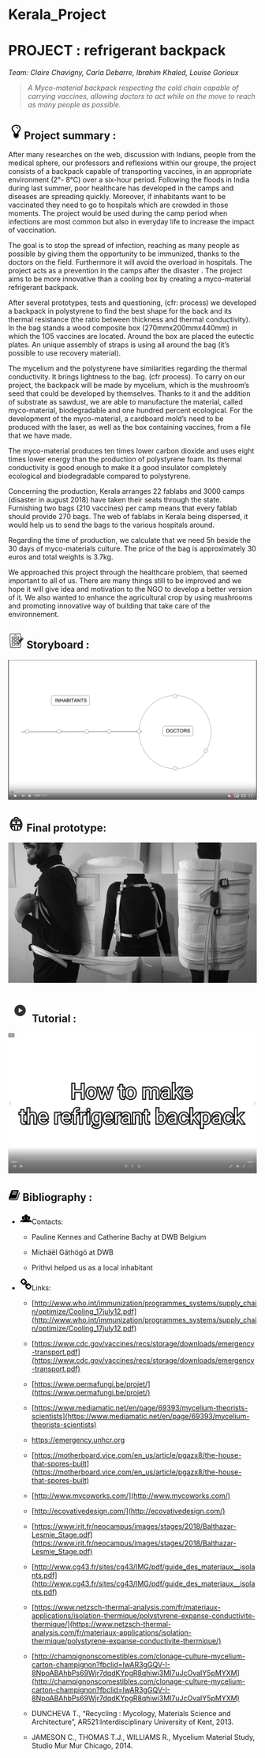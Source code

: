# Kerala_Project

# __PROJECT : refrigerant backpack__
*Team: Claire Chavigny, Carla Debarre, Ibrahim Khaled, Louise Gorioux*

> *A Myco-material backpack respecting the cold chain capable of carrying vaccines, allowing doctors to act while on the move to reach as many people as possible.*

## ![](img/iconfinder_lightbulb-o_1608761.png)Project summary :

After many researches on the web, discussion with Indians, people from the medical sphere, our professors  and reflexions within our groupe, the project consists of a backpack capable of transporting vaccines, in an appropriate environment (2°- 8°C) over a six-hour period. Following the floods in India during last summer, poor healthcare has developed in the camps and diseases are spreading quickly. Moreover, if inhabitants want to be vaccinated they need to go to hospitals which are crowded in those moments. The project would be used during the camp period when infections are most common but also in everyday life to increase the impact of vaccination. 

The goal is to stop the spread of infection, reaching as many people as possible by giving them the opportunity to be immunized, thanks to the doctors on the field. Furthermore it will avoid the overload in hospitals. The project acts as a prevention in the camps after the disaster . The project aims to be more innovative than a cooling box by creating a myco-material refrigerant backpack. 

After several prototypes, tests and questioning, (cfr: process) we developed a backpack in polystyrene to find the best shape for the back and its thermal resistance (the ratio between thickness and thermal conductivity). In the bag stands a wood composite box (270mmx200mmx440mm) in which the 1O5 vaccines are located. Around the box are placed the eutectic plates. An unique assembly of straps is using all around the bag (it’s possible to use recovery material). 

The mycelium and the polystyrene have similarities regarding the thermal conductivity. It brings lightness to the bag. (cfr process).
To carry on our project, the backpack will be made by mycelium, which is the mushroom’s seed that could be developed by themselves. Thanks to it and the addition of substrate as sawdust, we are able to manufacture the material, called myco-material, biodegradable and one hundred percent ecological. For the development of the myco-material,  a cardboard mold’s need to be produced with the laser, as well as the box containing vaccines, from a file that we have made. 

The myco-material produces ten times lower carbon dioxide and uses eight times lower energy than the production of polystyrene foam. Its thermal conductivity is good enough to make it a good insulator completely ecological and biodegradable compared to polystyrene.

Concerning the production, Kerala arranges 22 fablabs and 3000 camps (disaster in august 2018) have taken their seats through the state. Furnishing two bags (210 vaccines) per camp means that every fablab should provide 270 bags. The web of fablabs in Kerala being dispersed, it would help us to send the bags to the various hospitals around. 

Regarding the time of production, we calculate that we need 5h beside the 30 days of myco-materials culture. The price of the bag is approximately 30 euros and total weights is 3.7kg.

We approached this project through the healthcare problem, that seemed important to all of us. There are many things still to be improved and we hope it will give idea and motivation to the NGO to develop a better version of it. We also wanted to enhance the agricultural crop by  using mushrooms and promoting innovative way of building that take care of the environnement. 


## ![](img/3993838-32.png) Storyboard :

[![Storyboard](img/Lecteur.PNG)
](https://youtu.be/2fGu3O8SxWQ)

## ![](img/bag.png) Final prototype: 

![](img/refrigerantBacpack.png)

## ![](img/iconfinder_Sed-01_2542754.png)Tutorial :
[![tuto](img/tutorialthumbmail.png)](https://youtu.be/IbsIk9dsDAU)

## ![](img/iconfinder_book_1608583.png) Bibliography :
- ![](img/iconfinder_88_171447.png)Contacts:
	- Pauline Kennes and Catherine Bachy at DWB Belgium

	- Michäël Gäthögö at DWB

	- Prithvi helped us as a local inhabitant
- ![](img/iconfinder_link_1608762.png)Links:
	- [http://www.who.int/immunization/programmes_systems/supply_chain/optimize/Cooling_17july12.pdf](http://www.who.int/immunization/programmes_systems/supply_chain/optimize/Cooling_17july12.pdf)

	- [https://www.cdc.gov/vaccines/recs/storage/downloads/emergency-transport.pdf](https://www.cdc.gov/vaccines/recs/storage/downloads/emergency-transport.pdf)

	- [https://www.permafungi.be/projet/](https://www.permafungi.be/projet/)

	- [https://www.mediamatic.net/en/page/69393/mycelium-theorists-scientists](https://www.mediamatic.net/en/page/69393/mycelium-theorists-scientists)

	-	https://emergency.unhcr.org

	-	[https://motherboard.vice.com/en_us/article/pgazx8/the-house-that-spores-built](https://motherboard.vice.com/en_us/article/pgazx8/the-house-that-spores-built)

	-	[http://www.mycoworks.com/](http://www.mycoworks.com/)

	-	[http://ecovativedesign.com/](http://ecovativedesign.com/)

	-	[https://www.irit.fr/neocampus/images/stages/2018/Balthazar-Lesmie_Stage.pdf](https://www.irit.fr/neocampus/images/stages/2018/Balthazar-Lesmie_Stage.pdf)
	-   [http://www.cg43.fr/sites/cg43/IMG/pdf/guide_des_materiaux__isolants.pdf](http://www.cg43.fr/sites/cg43/IMG/pdf/guide_des_materiaux__isolants.pdf) 

	-	[https://www.netzsch-thermal-analysis.com/fr/materiaux-applications/isolation-thermique/polystyrene-expanse-conductivite-thermique/](https://www.netzsch-thermal-analysis.com/fr/materiaux-applications/isolation-thermique/polystyrene-expanse-conductivite-thermique/)
	-   [http://champignonscomestibles.com/clonage-culture-mycelium-carton-champignon?fbclid=IwAR3gGQV-I-8NpoABAhbPs69Wjr7dqdKYpgR8qhiwi3MI7uJcOvaIY5pMYXM](http://champignonscomestibles.com/clonage-culture-mycelium-carton-champignon?fbclid=IwAR3gGQV-I-8NpoABAhbPs69Wjr7dqdKYpgR8qhiwi3MI7uJcOvaIY5pMYXM)

	-	DUNCHEVA T., “Recycling : Mycology, Materials Science and Architecture”, AR521:Interdisciplinary University of Kent, 2013.

	-	JAMESON C., THOMAS T.J., WILLIAMS R., Mycelium Material Study, Studio Mur Mur Chicago, 2014.

